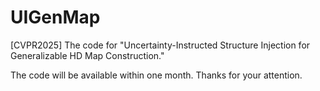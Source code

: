 # UIGenMap
[CVPR2025] The code for "Uncertainty-Instructed Structure Injection for Generalizable HD Map Construction."

The code will be available within one month. Thanks for your attention.
